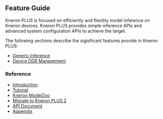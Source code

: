 ## Feature Guide  

Kneron PLUS is focused on efficiently and flexibly model inference on Kneron devices. Kneron PLUS provides simple inference APIs and advanced system configuration APIs to achieve the target.  

The following sections describe the significant features provide in Kneron PLUS:

- [Generic Inference](./chapter/generic_inference.md)
- [Device DDR Management](./chapter/device_ddr_management.md)

### Reference

- [Introduction](../introduction/index.md)
- [Tutorial](../tutorial/index.md)
- [Kneron ModelZoo](../modelzoo/index.md)
- [Migrate to Kneron PLUS 2](../api_migration/index.md)
- [API Document](http://doc.kneron.com/docs/#plus_python/api_document/)
- [Appendix](../../plus_c/appendix/index.md)